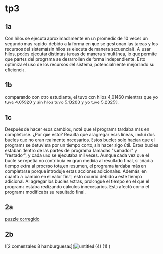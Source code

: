 # tp3
## 1a
Con hilos se ejecuta aproximadamente en un promedio de 10 veces un segundo mas rapido. debido a la forma en que se gestionan las tareas y los recursos del sistema(sin hilos se ejecuta de manera secuencial). Al usar hilos, podes ejecutar distintas tareas de manera simultánea, lo que permite que partes del programa se desarrollen de forma independiente. Esto optimiza el uso de los recursos del sistema, potencialmente mejorando su eficiencia.

## 1b 
comparando con otro estudiante, el tuvo con hilos 4,01460 mientras que yo tuve 4.05920 y sin hilos tuvo 5.13283 y yo tuve 5.23259.

## 1c
Después de hacer esos cambios, noté que el programa tardaba más en completarse. ¿Por que esto? Resulta que al agregar esas líneas, incluí dos bucles que no eran realmente necesarios. Estos bucles solo hacían que el programa se detuviera por un tiempo corto, sin hacer algo útil.
Estos bucles estaban dentro de las partes del programa llamadas "sumador" y "restador", y cada uno se ejecutaba mil veces. Aunque cada vez que el bucle se repetía no contribuía en gran medida al resultado final, sí añadía tiempo extra al proceso tota,en resumen, el programa tardaba más en completarse porque introduje estas acciones adicionales. Además, en cuanto al cambio en el valor final, esto ocurrió debido a este tiempo adicional. Al agregar los bucles extras, prolongué el tiempo en el que el programa estaba realizando cálculos innecesarios. Esto afectó cómo el programa modificaba su resultado final.

## 2a 
<a href="./tp3/con_race_condition_corregido.c">puzzle corregido</a>

## 2b
![2 comenzales 8 hamburguesas](![untitled (4) (1)](https://github.com/santucho12/ASO2024TPs/assets/166550221/4d2474b7-cf57-4575-9953-0589fc43252d)
)
